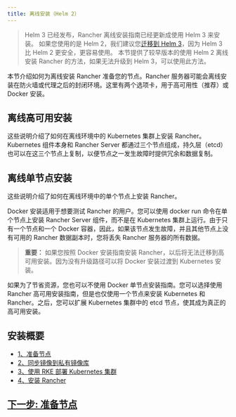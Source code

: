 ```yaml
---
title: 离线安装（Helm 2）
---
```


> Helm 3 已经发布，Rancher 离线安装指南已经更新成使用 Helm 3 来安装。
> 如果您使用的是 Helm 2，我们建议您[迁移到 Helm 3](https://helm.sh/blog/migrate-from-helm-v2-to-helm-v3/)，因为 Helm 3 比 Helm 2 更安全，更容易使用。
> 本节提供了较早版本的使用 Helm 2 离线安装 Rancher 的方法，如果无法升级到 Helm 3，可以使用此方法。

本节介绍如何为离线安装 Rancher 准备您的节点。Rancher 服务器可能会离线安装在防火墙或代理之后的封闭环境。这里有两个选项卡，用于高可用性（推荐）或 Docker 安装。

## 离线高可用安装

这些说明介绍了如何在离线环境中的 Kubernetes 集群上安装 Rancher。
Kubernetes 组件本身和 Rancher Server 都通过三个节点组成，持久层（etcd）也可以在这三个节点上复制，以便节点之一发生故障时提供冗余和数据复制。

## 离线单节点安装

这些说明介绍了如何在离线环境中的单个节点上安装 Rancher。

Docker 安装适用于想要测试 Rancher 的用户。您可以使用 docker run 命令在单个节点上安装 Rancher Server 组件，而不是在 Kubernetes 集群上运行。由于只有一个节点和一个 Docker 容器，因此，如果该节点发生故障，并且其他节点上没有可用的 Rancher 数据副本时，您将丢失 Rancher 服务器的所有数据。

> **重要：** 如果您按照 Docker 安装指南安装 Rancher，以后将无法迁移到高可用安装。因为没有升级路径可以将 Docker 安装过渡到 Kubernetes 安装。

如果为了节省资源，您也可以不使用 Docker 单节点安装指南。您可以选择使用 Rancher 高可用安装指南，但是也仅使用一个节点来安装 Kubernetes 和 Rancher。之后，您可以扩展 Kubernetes 集群中的 etcd 节点，使其成为真正的高可用安装。

## 安装概要

- [1、准备节点](/docs/installation/options/air-gap-helm2/prepare-nodes/_index)
- [2、同步镜像到私有镜像库](/docs/installation/options/air-gap-helm2/populate-private-registry/_index)
- [3、使用 RKE 部署 Kubernetes 集群](/docs/installation/options/air-gap-helm2/launch-kubernetes/_index)
- [4、安装 Rancher](/docs/installation/options/air-gap-helm2/install-rancher/_index)

## [下一步: 准备节点](/docs/installation/options/air-gap-helm2/prepare-nodes/_index)
